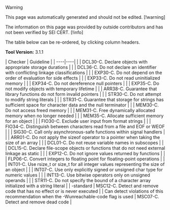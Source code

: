 > [!warning]  
>
> This page was automatically generated and should not be edited.
> [!warning]  
>
> The information on this page was provided by outside contributors and has not been verified by SEI CERT.
> [!info]  
>
> The table below can be re-ordered, by clicking column headers.

**Tool Version:** 3.1.1

| 
    Checker
    | 
    Guideline
    |
| ----|----|
|  | 
     DCL30-C. Declare objects with appropriate storage durations
     |
|  | 
     DCL36-C. Do not declare an identifier with conflicting linkage classifications
     |
|  | 
     EXP30-C. Do not depend on the order of evaluation for side effects
     |
|  | 
     EXP33-C. Do not read uninitialized memory
     |
|  | 
     EXP34-C. Do not dereference null pointers
     |
|  | 
     EXP35-C. Do not modify objects with temporary lifetime
     |
|  | 
     ARR38-C. Guarantee that library functions do not form invalid pointers
     |
|  | 
     STR30-C. Do not attempt to modify string literals
     |
|  | 
     STR31-C. Guarantee that storage for strings has sufficient space for character data and the null terminator
     |
|  | 
     MEM30-C. Do not access freed memory
     |
|  | 
     MEM31-C. Free dynamically allocated memory when no longer needed
     |
|  | 
     MEM35-C. Allocate sufficient memory for an object
     |
|  | 
     FIO30-C. Exclude user input from format strings
     |
|  | 
     FIO34-C. Distinguish between characters read from a file and EOF or WEOF
     |
|  | 
     SIG30-C. Call only asynchronous-safe functions within signal handlers
     |
|  | 
     ARR01-C. Do not apply the sizeof operator to a pointer when taking the size of an array
     |
|  | 
     DCL01-C. Do not reuse variable names in subscopes
     |
|  | 
     DCL15-C. Declare file-scope objects or functions that do not need external linkage as static
     |
|  | 
     EXP12-C. Do not ignore values returned by functions
     |
|  | 
     FLP06-C. Convert integers to floating point for floating-point operations
     |
|  | 
     INT01-C. Use rsize_t or size_t for all integer values representing the size of an object
     |
|  | 
     INT07-C. Use only explicitly signed or unsigned char type for numeric values
     |
|  | 
     INT13-C. Use bitwise operators only on unsigned operands
     |
|  | 
     STR11-C. Do not specify the bound of a character array initialized with a string literal
     |
| -standard | 
     MSC12-C. Detect and remove code that has no effect or is never executed
     |
| Can detect violations of this recommendation when the -Wunreachable-code flag is used | 
     MSC07-C. Detect and remove dead code
     |

